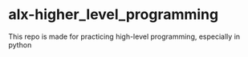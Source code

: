 # alx-higher_level_programming
This repo is made for practicing high-level programming, especially in python

